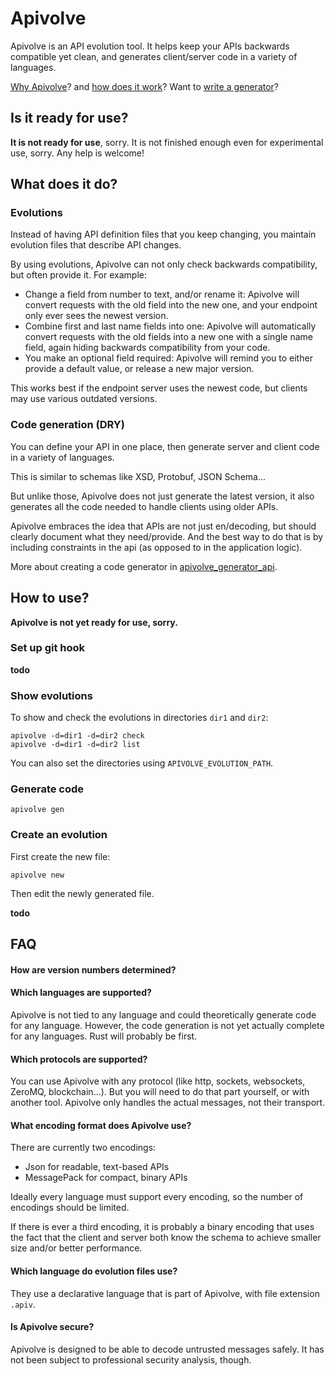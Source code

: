 # Apivolve

Apivolve is an API evolution tool. It helps keep your APIs backwards compatible yet clean, and generates client/server code in a variety of languages.

[Why Apivolve](./MOTIVATION.md)? and [how does it work](./DESIGN.md)? Want to [write a generator](https://github.com/mverleg/apivolve_generator_api)?

## Is it ready for use?

**It is not ready for use**, sorry. It is not finished enough even for experimental use, sorry. Any help is welcome! 

## What does it do?

### Evolutions

Instead of having API definition files that you keep changing, you maintain evolution files that describe API changes.

By using evolutions, Apivolve can not only check backwards compatibility, but often provide it. For example:

* Change a field from number to text, and/or rename it: Apivolve will convert requests with the old field into the new one, and your endpoint only ever sees the newest version.
* Combine first and last name fields into one: Apivolve will automatically convert requests with the old fields into a new one with a single name field, again hiding backwards compatibility from your code.
* You make an optional field required: Apivolve will remind you to either provide a default value, or release a new major version.

This works best if the endpoint server uses the newest code, but clients may use various outdated versions.

### Code generation (DRY)

You can define your API in one place, then generate server and client code in a variety of languages.

This is similar to schemas like XSD, Protobuf, JSON Schema...

But unlike those, Apivolve does not just generate the latest version, it also generates all the code needed to handle clients using older APIs.

Apivolve embraces the idea that APIs are not just en/decoding, but should clearly document what they need/provide. And the best way to do that is by including constraints in the api (as opposed to in the application logic).

More about creating a code generator in [apivolve_generator_api](https://github.com/mverleg/apivolve_generator_api).

## How to use?

**Apivolve is not yet ready for use, sorry.**

### Set up git hook

**todo**

### Show evolutions

To show and check the evolutions in directories `dir1` and `dir2`:

    apivolve -d=dir1 -d=dir2 check
    apivolve -d=dir1 -d=dir2 list

You can also set the directories using `APIVOLVE_EVOLUTION_PATH`.

### Generate code

    apivolve gen

### Create an evolution

First create the new file:

    apivolve new

Then edit the newly generated file.

**todo**

## FAQ

#### How are version numbers determined?



#### Which languages are supported?

Apivolve is not tied to any language and could theoretically generate code for any language. However, the code generation is not yet actually complete for any languages. Rust will probably be first.

#### Which protocols are supported?

You can use Apivolve with any protocol (like http, sockets, websockets, ZeroMQ, blockchain...). But you will need to do that part yourself, or with another tool. Apivolve only handles the actual messages, not their transport.

#### What encoding format does Apivolve use?

There are currently two encodings:

* Json for readable, text-based APIs
* MessagePack for compact, binary APIs

Ideally every language must support every encoding, so the number of encodings should be limited.

If there is ever a third encoding, it is probably a binary encoding that uses the fact that the client and server both know the schema to achieve smaller size and/or better performance.

#### Which language do evolution files use?

They use a declarative language that is part of Apivolve, with file extension `.apiv`.

#### Is Apivolve secure?

Apivolve is designed to be able to decode untrusted messages safely. It has not been subject to professional security analysis, though.


